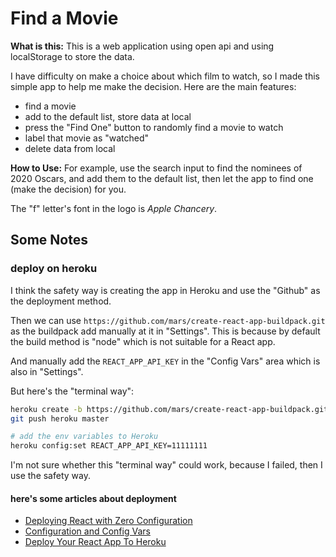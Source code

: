 # Find a Movie

**What is this:** This is a web application using open api and using localStorage to store the data.

I have difficulty on make a choice about which film to watch, so I made this simple app to help me make the decision. Here are the main features:

- find a movie
- add to the default list, store data at local
- press the "Find One" button to randomly find a movie to watch
- label that movie as "watched"
- delete data from local

**How to Use:** For example, use the search input to find the nominees of 2020 Oscars, and add them to the default list, then let the app to find one (make the decision) for you.

The "f" letter's font in the logo is _Apple Chancery_.

## Some Notes

### deploy on heroku

I think the safety way is creating the app in Heroku and use the "Github" as the deployment method.

Then we can use `https://github.com/mars/create-react-app-buildpack.git` as the buildpack add manually at it in "Settings". This is because by default the build method is "node" which is not suitable for a React app.

And manually add the `REACT_APP_API_KEY` in the "Config Vars" area which is also in "Settings".

But here's the "terminal way":

```bash
heroku create -b https://github.com/mars/create-react-app-buildpack.git
git push heroku master

# add the env variables to Heroku
heroku config:set REACT_APP_API_KEY=11111111
```

I'm not sure whether this "terminal way" could work, because I failed, then I use the safety way.

#### here's some articles about deployment

- [Deploying React with Zero Configuration](https://blog.heroku.com/deploying-react-with-zero-configuration)
- [Configuration and Config Vars](https://devcenter.heroku.com/articles/config-vars)
- [Deploy Your React App To Heroku](https://dev.to/smithmanny/deploy-your-react-app-to-heroku-2b6f)
